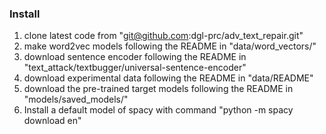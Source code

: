 

### Install

1. clone latest code from "git@github.com:dgl-prc/adv_text_repair.git"
2. make word2vec models following the README in "data/word_vectors/"
3. download sentence encoder following the README in "text_attack/textbugger/universal-sentence-encoder"
4. download experimental data following the README in "data/README"
5. download the pre-trained target models following the README in "models/saved_models/"
6. Install a default model of spacy with command "python -m spacy download en"